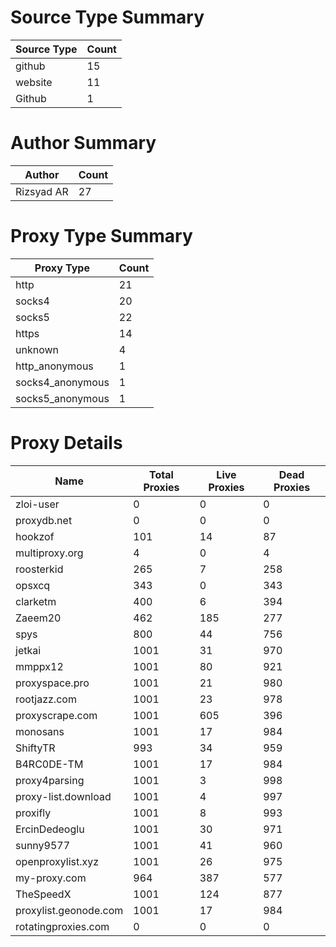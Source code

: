 # Source Type Summary

| Source Type | Count |
|-------------|-------|
| github | 15 |
| website | 11 |
| Github | 1 |


# Author Summary

| Author | Count |
|--------|-------|
| Rizsyad AR | 27 |


# Proxy Type Summary

| Proxy Type | Count |
|------------|-------|
| http | 21 |
| socks4 | 20 |
| socks5 | 22 |
| https | 14 |
| unknown | 4 |
| http_anonymous | 1 |
| socks4_anonymous | 1 |
| socks5_anonymous | 1 |


# Proxy Details

| Name | Total Proxies | Live Proxies | Dead Proxies |
|------|---------------|--------------|---------------|
| zloi-user | 0 | 0 | 0 |
| proxydb.net | 0 | 0 | 0 |
| hookzof | 101 | 14 | 87 |
| multiproxy.org | 4 | 0 | 4 |
| roosterkid | 265 | 7 | 258 |
| opsxcq | 343 | 0 | 343 |
| clarketm | 400 | 6 | 394 |
| Zaeem20 | 462 | 185 | 277 |
| spys | 800 | 44 | 756 |
| jetkai | 1001 | 31 | 970 |
| mmppx12 | 1001 | 80 | 921 |
| proxyspace.pro | 1001 | 21 | 980 |
| rootjazz.com | 1001 | 23 | 978 |
| proxyscrape.com | 1001 | 605 | 396 |
| monosans | 1001 | 17 | 984 |
| ShiftyTR | 993 | 34 | 959 |
| B4RC0DE-TM | 1001 | 17 | 984 |
| proxy4parsing | 1001 | 3 | 998 |
| proxy-list.download | 1001 | 4 | 997 |
| proxifly | 1001 | 8 | 993 |
| ErcinDedeoglu | 1001 | 30 | 971 |
| sunny9577 | 1001 | 41 | 960 |
| openproxylist.xyz | 1001 | 26 | 975 |
| my-proxy.com | 964 | 387 | 577 |
| TheSpeedX | 1001 | 124 | 877 |
| proxylist.geonode.com | 1001 | 17 | 984 |
| rotatingproxies.com | 0 | 0 | 0 |
